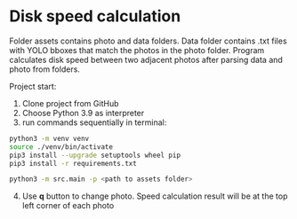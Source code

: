 # Disk speed calculation

Folder assets contains photo and data folders. Data folder contains .txt files with YOLO bboxes that match the photos in the photo folder.
Program calculates disk speed between two adjacent photos after parsing data and photo from folders.

Project start:
1. Clone project from GitHub
2. Choose Python 3.9 as interpreter
3. run commands sequentially in terminal:
```bash
python3 -m venv venv
source ./venv/bin/activate
pip3 install --upgrade setuptools wheel pip
pip3 install -r requirements.txt

python3 -m src.main -p <path to assets folder>
```
4. Use **q** button to change photo. Speed calculation result will be at the top left corner of each photo